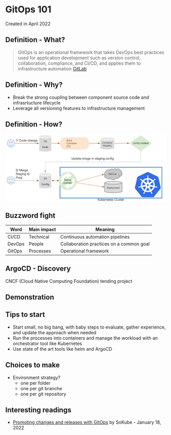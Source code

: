 <!--
theme: default
class:
 - invert
headingDivider: 2 
paginate: true
-->

<!--
_class:
 - lead
 - invert
-->

# GitOps 101

Created in April 2022

## Definition - What?

> GitOps is an operational framework that takes DevOps best practices used for application development such as version control, collaboration,
compliance, and CI/CD, and applies them to infrastructure automation [GitLab](https://about.gitlab.com/topics/gitops/)

## Definition - Why?

* Break the strong coupling between component source code and infrasrtucture lifecycle
* Leverage all versioning features to infrastructure management

## Definition - How?

[![GitOps CD pipeline by WeaveWorks](./img/weaveworks-gitops_cd_pipeline.jpg)](https://www.weave.works/blog/gitops-high-velocity-cicd-for-kubernetes)

## Buzzword fight

Word | Main impact | Meaning
---- | ----------- | -------
CI/CD | Technical | Continuous automation pipelines
DevOps | People | Collaboration practices on a common goal
GitOps | Processes | Operational framework

## ArgoCD - Discovery

CNCF (Cloud Native Computing Foundation) tending project

## Demonstration

## Tips to start

* Start small, no big bang, with baby steps to evaluate, gather experience, and update the approach when needed
* Run the processes into containers and manage the workload with an orchestrator tool like Kubernetes
* Use state of the art tools like helm and ArgoCD

## Choices to make

* Environment strategy?
  * one per folder
  * one per git branche
  * one per git repository

## Interesting readings

* [Promoting changes and releases with GitOps](https://en.sokube.ch/post/promoting-changes-and-releases-with-gitops)
by SoKube - January 18, 2022
